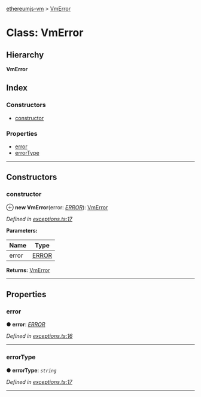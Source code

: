 [ethereumjs-vm](../README.md) > [VmError](../classes/vmerror.md)

# Class: VmError

## Hierarchy

**VmError**

## Index

### Constructors

* [constructor](vmerror.md#constructor)

### Properties

* [error](vmerror.md#error)
* [errorType](vmerror.md#errortype)

---

## Constructors

<a id="constructor"></a>

###  constructor

⊕ **new VmError**(error: *[ERROR](../enums/error.md)*): [VmError](vmerror.md)

*Defined in [exceptions.ts:17](https://github.com/ethereumjs/ethereumjs-vm/blob/3e1633c/lib/exceptions.ts#L17)*

**Parameters:**

| Name | Type |
| ------ | ------ |
| error | [ERROR](../enums/error.md) |

**Returns:** [VmError](vmerror.md)

___

## Properties

<a id="error"></a>

###  error

**● error**: *[ERROR](../enums/error.md)*

*Defined in [exceptions.ts:16](https://github.com/ethereumjs/ethereumjs-vm/blob/3e1633c/lib/exceptions.ts#L16)*

___
<a id="errortype"></a>

###  errorType

**● errorType**: *`string`*

*Defined in [exceptions.ts:17](https://github.com/ethereumjs/ethereumjs-vm/blob/3e1633c/lib/exceptions.ts#L17)*

___

